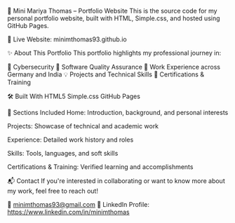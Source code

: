 🧠 Mini Mariya Thomas – Portfolio Website
This is the source code for my personal portfolio website, built with HTML, Simple.css, and hosted using GitHub Pages.

🔗 Live Website: minimthomas93.github.io

✨ About This Portfolio
This portfolio highlights my professional journey in:

🔐 Cybersecurity
🧪 Software Quality Assurance
💼 Work Experience across Germany and India
💡 Projects and Technical Skills
📜 Certifications & Training

🛠️ Built With
HTML5
Simple.css
GitHub Pages

📂 Sections Included
Home: Introduction, background, and personal interests

Projects: Showcase of technical and academic work

Experience: Detailed work history and roles

Skills: Tools, languages, and soft skills

Certifications & Training: Verified learning and accomplishments

📬 Contact
If you're interested in collaborating or want to know more about my work, feel free to reach out!

📧 minimthomas93@gmail.com
🔗 LinkedIn Profile: https://www.linkedin.com/in/minimthomas
